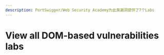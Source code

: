 ```yaml
---
description: PortSwigger/Web Security Academy为此类漏洞提供了7个Labs
---
```


# View all DOM-based vulnerabilities labs


